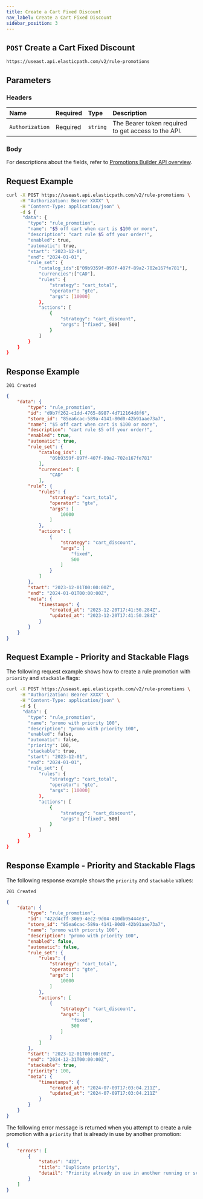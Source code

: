 ```yaml
---
title: Create a Cart Fixed Discount
nav_label: Create a Cart Fixed Discount
sidebar_position: 3
---
```


## `POST` Create a Cart Fixed Discount

```http
https://useast.api.elasticpath.com/v2/rule-promotions
```

## Parameters

### Headers

| Name            | Required | Type     | Description                          |
|:----------------|:---------|:---------|:-------------------------------------|
| `Authorization` | Required | `string` | The Bearer token required to get access to the API. |

### Body

For descriptions about the fields, refer to [Promotions Builder API overview](/docs/promotions-builder/promotions-builder-api/promotions-builder-api-overview).

## Request Example

```bash
curl -X POST https://useast.api.elasticpath.com/v2/rule-promotions \
     -H "Authorization: Bearer XXXX" \
     -H "Content-Type: application/json" \
     -d $ {
      "data": {
        "type": "rule_promotion",
        "name": "$5 off cart when cart is $100 or more",
        "description": "cart rule $5 off your order!",
        "enabled": true,
        "automatic": true,
        "start": "2023-12-01",
        "end": "2024-01-01",
        "rule_set": {
            "catalog_ids":["09b9359f-897f-407f-89a2-702e167fe781"],
            "currencies":["CAD"],
            "rules": {
                "strategy": "cart_total",
                "operator": "gte",
                "args": [10000]
            },
            "actions": [
                {
                    "strategy": "cart_discount",
                    "args": ["fixed", 500]
                }
            ]
        }
    }
}
```

## Response Example

`201 Created`

```json
{
    "data": {
        "type": "rule_promotion",
        "id": "d9b7f262-c1dd-4765-8987-4d712164d8f6",
        "store_id": "85ea6cac-589a-4141-80d0-42b91aae73a7",
        "name": "$5 off cart when cart is $100 or more",
        "description": "cart rule $5 off your order!",
        "enabled": true,
        "automatic": true,
        "rule_set": {
            "catalog_ids": [
                "09b9359f-897f-407f-89a2-702e167fe781"
            ],
            "currencies": [
                "CAD"
            ],
        "rule": {
            "rules": {
                "strategy": "cart_total",
                "operator": "gte",
                "args": [
                    10000
                ]
            },
            "actions": [
                {
                    "strategy": "cart_discount",
                    "args": [
                        "fixed",
                        500
                    ]
                }
            ]
        },
        "start": "2023-12-01T00:00:00Z",
        "end": "2024-01-01T00:00:00Z",
        "meta": {
            "timestamps": {
                "created_at": "2023-12-20T17:41:50.284Z",
                "updated_at": "2023-12-20T17:41:50.284Z"
            }
        }
    }
}
```

## Request Example - Priority and Stackable Flags

The following request example shows how to create a rule promotion with `priority` and `stackable` flags:

```bash
curl -X POST https://useast.api.elasticpath.com/v2/rule-promotions \
     -H "Authorization: Bearer XXXX" \
     -H "Content-Type: application/json" \
     -d $ {
      "data": {
        "type": "rule_promotion",
        "name": "promo with priority 100",
        "description": "promo with priority 100",
        "enabled": false,
        "automatic": false,
        "priority": 100,
        "stackable": true,
        "start": "2023-12-01",
        "end": "2024-01-01",
        "rule_set": {
            "rules": {
                "strategy": "cart_total",
                "operator": "gte",
                "args": [10000]
            },
            "actions": [
                {
                    "strategy": "cart_discount",
                    "args": ["fixed", 500]
                }
            ]
        }
    }
}
```

## Response Example - Priority and Stackable Flags

The following response example shows the `priority` and `stackable` values:

`201 Created`

```json
{
    "data": {
        "type": "rule_promotion",
        "id": "422d4cff-3069-4ec2-9d04-410db05444e3",
        "store_id": "85ea6cac-589a-4141-80d0-42b91aae73a7",
        "name": "promo with priority 100",
        "description": "promo with priority 100",
        "enabled": false,
        "automatic": false,
        "rule_set": {
            "rules": {
                "strategy": "cart_total",
                "operator": "gte",
                "args": [
                    10000
                ]
            },
            "actions": [
                {
                    "strategy": "cart_discount",
                    "args": [
                        "fixed",
                        500
                    ]
                }
            ]
        },
        "start": "2023-12-01T00:00:00Z",
        "end": "2024-12-31T00:00:00Z",
        "stackable": true,
        "priority": 100,
        "meta": {
            "timestamps": {
                "created_at": "2024-07-09T17:03:04.211Z",
                "updated_at": "2024-07-09T17:03:04.211Z"
            }
        }
    }
}
```

The following error message is returned when you attempt to create a rule promotion with a `priority` that is already in use by another promotion:

```json
{
    "errors": [
        {
            "status": "422",
            "title": "Duplicate priority",
            "detail": "Priority already in use in another running or scheduled promotion"
        }
    ]
}
```
